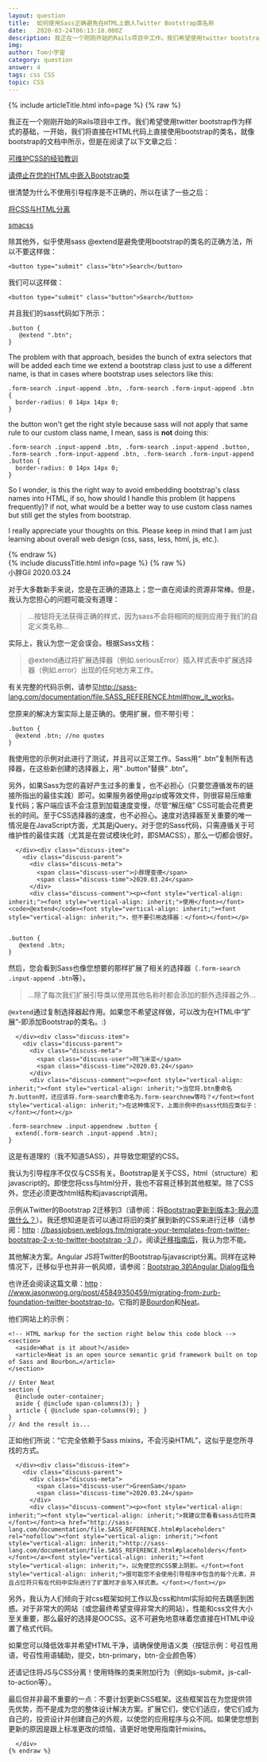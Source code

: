 ```yaml
---
layout: question
title:  如何使用Sass正确避免在HTML上嵌入Twitter Bootstrap类名称
date:   2020-03-24T06:13:18.000Z
description: 我正在一个刚刚开始的Rails项目中工作。我们希望使用twitter bootstrap作为样式的基础，一开始，我们将直接在HTML代码上直接使用boot...
img: 
author: Tom小宇宙
category: question
answer: 4
tags: css CSS
topic: CSS
---
```

<div class="article-root">
  <div class="article">
    {% include articleTitle.html info=page %}
    {% raw %}
    <div class="article-content"><p><font style="vertical-align: inherit;"><font style="vertical-align: inherit;">我正在一个刚刚开始的Rails项目中工作。</font><font style="vertical-align: inherit;">我们希望使用twitter bootstrap作为样式的基础，一开始，我们将直接在HTML代码上直接使用bootstrap的类名，就像bootstrap的文档中所示，但是在阅读了以下文章之后：</font></font></p>

<p><a href="http://blog.pamelafox.org/2012/12/a-tale-of-two-bootstraps-lessons.html" rel="noreferrer"><font style="vertical-align: inherit;"><font style="vertical-align: inherit;">可维护CSS的经验教训</font></font></a> </p>

<p><a href="http://ruby.bvision.com/blog/please-stop-embedding-bootstrap-classes-in-your-html" rel="noreferrer"><font style="vertical-align: inherit;"><font style="vertical-align: inherit;">请停止在您的HTML中嵌入Bootstrap类</font></font></a></p>

<p><font style="vertical-align: inherit;"><font style="vertical-align: inherit;">很清楚为什么不使用引导程序是不正确的，所以在读了一些之后：</font></font></p>

<p><a href="http://thenittygritty.co/decouple-css" rel="noreferrer"><font style="vertical-align: inherit;"><font style="vertical-align: inherit;">将CSS与HTML分离</font></font></a></p>

<p><a href="http://smacss.com/" rel="noreferrer"><font style="vertical-align: inherit;"><font style="vertical-align: inherit;">smacss</font></font></a></p>

<p><font style="vertical-align: inherit;"><font style="vertical-align: inherit;">除其他外，似乎使用sass @extend是避免使用bootstrap的类名的正确方法，所以不要这样做：</font></font></p>

<pre><code>&lt;button type="submit" class="btn"&gt;Search&lt;/button&gt;
</code></pre>

<p><font style="vertical-align: inherit;"><font style="vertical-align: inherit;">我们可以这样做：</font></font></p>

<pre><code>&lt;button type="submit" class="button"&gt;Search&lt;/button&gt;
</code></pre>

<p><font style="vertical-align: inherit;"><font style="vertical-align: inherit;">并且我们的sass代码如下所示：</font></font></p>

<pre><code>.button {<font></font>
   @extend ".btn";<font></font>
}<font></font>
</code></pre>

<p>The problem with that approach, besides the bunch of extra selectors that will be added each time we extend a bootstrap class just to use a different name, is that in cases where bootstrap uses selectors like this:</p>

<pre><code>.form-search .input-append .btn, .form-search .form-input-append .btn {<font></font>
  border-radius: 0 14px 14px 0;<font></font>
} <font></font>
</code></pre>

<p>the button won't get the right style because sass will not apply that same rule to our custom class name, I mean, sass is <strong>not</strong> doing this: </p>

<pre><code>.form-search .input-append .btn, .form-search .input-append .button, <font></font>
.form-search .form-input-append .btn, .form-search .form-input-append .button {<font></font>
  border-radius: 0 14px 14px 0;<font></font>
} <font></font>
</code></pre>

<p>So I wonder, is this the right way to avoid embedding bootstrap's class names into HTML, if so, how should I handle this problem (it happens frequently)? if not, what would be a better way to use custom class names but still get the styles from bootstrap.</p>

<p>I really appreciate your thoughts on this. Please keep in mind that I am just learning about overall web design (css, sass, less, html, js, etc.).</p></div>
    {% endraw %}
  </div>

  <div class="discuss-wrapper">
    {% include discussTitle.html info=page %}
    {% raw %}
    <div class="discuss-item">
        <div class="discuss-parent">
          <div class="discuss-meta">
            <span class="discuss-user">小胖Gil</span>
            <span class="discuss-time">2020.03.24</span>
          </div>
          <div class="discuss-comment"><p><font style="vertical-align: inherit;"><font style="vertical-align: inherit;">对于大多数新手来说，您是在正确的道路上；</font><font style="vertical-align: inherit;">您一直在阅读的资源非常棒。</font><font style="vertical-align: inherit;">但是，我认为您担心的问题可能没有道理：</font></font></p>

<blockquote>
  <p><font style="vertical-align: inherit;"><font style="vertical-align: inherit;">...按钮将无法获得正确的样式，因为sass不会将相同的规则应用于我们的自定义类名称...</font></font></p>
</blockquote>

<p><font style="vertical-align: inherit;"><font style="vertical-align: inherit;">实际上，我认为您一定会误会。</font><font style="vertical-align: inherit;">根据Sass文档：</font></font></p>

<blockquote>
  <p><font style="vertical-align: inherit;"><font style="vertical-align: inherit;">@extend通过将扩展选择器（例如.seriousError）插入样式表中扩展选择器（例如.error）出现的任何地方来工作。</font></font></p>
</blockquote>

<p><font style="vertical-align: inherit;"><font style="vertical-align: inherit;">有关</font><font style="vertical-align: inherit;">完整的代码示例，</font><font style="vertical-align: inherit;">请参见</font></font><a href="http://sass-lang.com/documentation/file.SASS_REFERENCE.html#how_it_works" rel="nofollow"><font style="vertical-align: inherit;"><font style="vertical-align: inherit;">http://sass-lang.com/documentation/file.SASS_REFERENCE.html#how_it_works</font></font></a><font style="vertical-align: inherit;"><font style="vertical-align: inherit;">。</font></font></p>

<p><font style="vertical-align: inherit;"><font style="vertical-align: inherit;">您原来的解决方案实际上是正确的。</font><font style="vertical-align: inherit;">使用扩展，但不带引号：</font></font></p>

<pre><code>.button {<font></font>
  @extend .btn; //no quotes<font></font>
}<font></font>
</code></pre>

<p><font style="vertical-align: inherit;"><font style="vertical-align: inherit;">我使用您的示例对此进行了测试，并且可以正常工作。</font><font style="vertical-align: inherit;">Sass用“ .btn”复制所有选择器，在这些新创建的选择器上，用“ .button”替换“ .btn”。</font></font></p>

<p><font style="vertical-align: inherit;"><font style="vertical-align: inherit;">另外，如果Sass为您的喜好产生过多的重复，也不必担心（只要您遵循发布的链接所指出的最佳实践）即可。</font><font style="vertical-align: inherit;">如果服务器使用gzip或等效文件，则很容易压缩重复代码；</font><font style="vertical-align: inherit;">客户端应该不会注意到加载速度变慢，尽管“解压缩” CSS可能会花费更长的时间。</font><font style="vertical-align: inherit;">至于CSS选择器的速度，也不必担心。</font><font style="vertical-align: inherit;">速度对选择器至关重要的唯一情况是在JavaScript方面，尤其是jQuery。</font><font style="vertical-align: inherit;">对于您的Sass代码，只需遵循关于可维护性的最佳实践（尤其是在尝试模块化时，即SMACSS），那么一切都会很好。</font></font></p></div>
        </div>
        
      </div><div class="discuss-item">
        <div class="discuss-parent">
          <div class="discuss-meta">
            <span class="discuss-user">小胖理查德</span>
            <span class="discuss-time">2020.03.24</span>
          </div>
          <div class="discuss-comment"><p><font style="vertical-align: inherit;"><font style="vertical-align: inherit;">使用</font></font><code>@extend</code><font style="vertical-align: inherit;"><font style="vertical-align: inherit;">，但不要引用选择器：</font></font></p>

<p><code>
.button {
   @extend .btn;
}
</code></p>

<p><font style="vertical-align: inherit;"><font style="vertical-align: inherit;">然后，您会看到Sass也像您想要的那样扩展了相关的选择器（</font></font><code>.form-search .input-append .btn</code><font style="vertical-align: inherit;"><font style="vertical-align: inherit;">等）。</font></font></p>

<blockquote>
  <p><font style="vertical-align: inherit;"><font style="vertical-align: inherit;">…除了每次我们扩展引导类以使用其他名称时都会添加的额外选择器之外…</font></font></p>
</blockquote>

<p><code>@extend</code><font style="vertical-align: inherit;"><font style="vertical-align: inherit;">通过复制选择器起作用。</font><font style="vertical-align: inherit;">如果您不希望这样做，可以改为在HTML中“扩展”-即添加Bootstrap的类名。</font><font style="vertical-align: inherit;">:)</font></font></p></div>
        </div>
        
      </div><div class="discuss-item">
        <div class="discuss-parent">
          <div class="discuss-meta">
            <span class="discuss-user">阿飞米亚</span>
            <span class="discuss-time">2020.03.24</span>
          </div>
          <div class="discuss-comment"><p><font style="vertical-align: inherit;"><font style="vertical-align: inherit;">当您将.btn重命名为.button时，还应该将.form-search重命名为.form-searchnew等吗？</font><font style="vertical-align: inherit;">在这种情况下，上面示例中的sass代码应类似于：</font></font></p>

<pre><code>.form-searchnew .input-appendnew .button {<font></font>
  extend(.form-search .input-append .btn);<font></font>
}<font></font>
</code></pre>

<p><font style="vertical-align: inherit;"><font style="vertical-align: inherit;">这是有道理的（我不知道SASS），并导致您期望的CSS。</font></font></p>

<p><font style="vertical-align: inherit;"><font style="vertical-align: inherit;">我认为引导程序不仅仅与CSS有关。</font><font style="vertical-align: inherit;">Bootstrap是关于CSS，html（structure）和javascript的。</font><font style="vertical-align: inherit;">即使您将css与html分开，我也不容易迁移到其他框架。</font><font style="vertical-align: inherit;">除了CSS外，您还必须更改html结构和javascript调用。</font></font></p>

<p><font style="vertical-align: inherit;"><font style="vertical-align: inherit;">示例从Twitter的Bootstrap 2迁移到3（请参阅：将</font></font><a href="https://stackoverflow.com/questions/17974998/updating-bootstrap-to-version-3-what-do-i-have-to-do/18069643"><font style="vertical-align: inherit;"><font style="vertical-align: inherit;">Bootstrap更新到版本3-我必须做什么？</font></font></a><font style="vertical-align: inherit;"><font style="vertical-align: inherit;">）。</font><font style="vertical-align: inherit;">我还想知道是否可以通过将旧的类扩展到新的CSS来进行迁移（请参阅：</font></font><a href="http://bassjobsen.weblogs.fm/migrate-your-templates-from-twitter-bootstrap-2-x-to-twitter-bootstrap-3/" rel="nofollow noreferrer"><font style="vertical-align: inherit;"><font style="vertical-align: inherit;">http</font></font></a><font style="vertical-align: inherit;"><font style="vertical-align: inherit;"> : </font><a href="http://bassjobsen.weblogs.fm/migrate-your-templates-from-twitter-bootstrap-2-x-to-twitter-bootstrap-3/" rel="nofollow noreferrer"><font style="vertical-align: inherit;">//bassjobsen.weblogs.fm/migrate-your-templates-from-twitter-bootstrap-2-x-to-twitter-bootstrap -3 /</font></a><font style="vertical-align: inherit;">）。</font><font style="vertical-align: inherit;">阅读</font></font><a href="http://bootply.com/bootstrap-3-migration-guide" rel="nofollow noreferrer"><font style="vertical-align: inherit;"><font style="vertical-align: inherit;">迁移指南后</font></font></a><font style="vertical-align: inherit;"><font style="vertical-align: inherit;">，我认为您不能。</font></font></p>

<p><font style="vertical-align: inherit;"><font style="vertical-align: inherit;">其他解决方案。</font><font style="vertical-align: inherit;">Angular JS将Twitter的Bootstrap与javascript分离。</font><font style="vertical-align: inherit;">同样在这种情况下，迁移似乎也并非一帆风顺，请参阅：</font></font><a href="https://stackoverflow.com/questions/18150629/angular-dialog-directives-with-bootstrap-3/18241469"><font style="vertical-align: inherit;"><font style="vertical-align: inherit;">Bootstrap 3的Angular Dialog指令</font></font></a></p>

<p><font style="vertical-align: inherit;"><font style="vertical-align: inherit;">也许还会阅读这篇文章：</font></font><a href="http://www.jasonwong.org/post/45849350459/migrating-from-zurb-foundation-twitter-bootstrap-to" rel="nofollow noreferrer"><font style="vertical-align: inherit;"><font style="vertical-align: inherit;">http</font></font></a><font style="vertical-align: inherit;"><font style="vertical-align: inherit;"> : </font><a href="http://www.jasonwong.org/post/45849350459/migrating-from-zurb-foundation-twitter-bootstrap-to" rel="nofollow noreferrer"><font style="vertical-align: inherit;">//www.jasonwong.org/post/45849350459/migrating-from-zurb-foundation-twitter-bootstrap-to</font></a><font style="vertical-align: inherit;">。</font><font style="vertical-align: inherit;">它指的是</font></font><a href="http://bourbon.io/" rel="nofollow noreferrer"><font style="vertical-align: inherit;"><font style="vertical-align: inherit;">Bourdon</font></font></a><font style="vertical-align: inherit;"><font style="vertical-align: inherit;">和</font></font><a href="http://neat.bourbon.io/" rel="nofollow noreferrer"><font style="vertical-align: inherit;"><font style="vertical-align: inherit;">Neat</font></font></a><font style="vertical-align: inherit;"><font style="vertical-align: inherit;">。</font></font></p>

<p><font style="vertical-align: inherit;"><font style="vertical-align: inherit;">他们网站上的示例：</font></font></p>

<pre><code>&lt;!-- HTML markup for the section right below this code block --&gt;<font></font>
&lt;section&gt;<font></font>
  &lt;aside&gt;What is it about?&lt;/aside&gt;<font></font>
  &lt;article&gt;Neat is an open source semantic grid framework built on top of Sass and Bourbon…&lt;/article&gt;<font></font>
&lt;/section&gt;<font></font>
<font></font>
// Enter Neat<font></font>
section {<font></font>
  @include outer-container;<font></font>
  aside { @include span-columns(3); }<font></font>
  article { @include span-columns(9); }<font></font>
}<font></font>
// And the result is...<font></font>
</code></pre>

<p><font style="vertical-align: inherit;"><font style="vertical-align: inherit;">正如他们所说：“它完全依赖于Sass mixins，不会污染HTML”，这似乎是您所寻找的方式。</font></font></p></div>
        </div>
        
      </div><div class="discuss-item">
        <div class="discuss-parent">
          <div class="discuss-meta">
            <span class="discuss-user">GreenSam</span>
            <span class="discuss-time">2020.03.24</span>
          </div>
          <div class="discuss-comment"><p><font style="vertical-align: inherit;"><font style="vertical-align: inherit;">我建议您看看sass占位符类</font></font><a href="http://sass-lang.com/documentation/file.SASS_REFERENCE.html#placeholders" rel="nofollow"><font style="vertical-align: inherit;"><font style="vertical-align: inherit;">http://sass-lang.com/documentation/file.SASS_REFERENCE.html#placeholders</font></font></a><font style="vertical-align: inherit;"><font style="vertical-align: inherit;">，以免使您的CSS蒙上阴影。</font><font style="vertical-align: inherit;">很可能您不会使用引导程序中包含的每个元素，并且占位符只有在代码中实际进行了扩展时才会写入样式表。</font></font></p>

<p><font style="vertical-align: inherit;"><font style="vertical-align: inherit;">另外，我认为人们倾向于对css框架如何工作以及css和html实际如何去耦感到困惑。</font><font style="vertical-align: inherit;">对于非常大的网站（或您最终希望变得非常大的网站），性能和css文件大小至关重要，那么最好的选择是OOCSS。</font><font style="vertical-align: inherit;">这不可避免地意味着您直接在HTML中设置了格式代码。</font></font></p>

<p><font style="vertical-align: inherit;"><font style="vertical-align: inherit;">如果您可以降低效率并希望HTML干净，请确保使用语义类（按钮示例：号召性用语，号召性用语辅助，提交，btn-primary，btn-企业颜色等）</font></font></p>

<p><font style="vertical-align: inherit;"><font style="vertical-align: inherit;">还请记住将JS与CSS分离！</font><font style="vertical-align: inherit;">使用特殊的类来附加行为（例如js-submit，js-call-to-action等）。  </font></font></p>

<p><font style="vertical-align: inherit;"><font style="vertical-align: inherit;">最后但并非最不重要的一点：不要计划更新CSS框架。</font><font style="vertical-align: inherit;">这些框架旨在为您提供领先优势，而不是成为您的整体设计解决方案。</font><font style="vertical-align: inherit;">扩展它们，使它们适应，使它们成为自己的，投资设计并创建自己的外观，以使您的应用程序与众不同。</font><font style="vertical-align: inherit;">如果使您想到更新的原因是跟上标准更改的烦恼，请更好地使用指南针mixins。</font></font></p></div>
        </div>
        
      </div>
    {% endraw %}
  </div>
<div>
